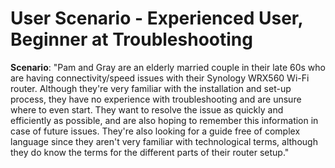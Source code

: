 # User Scenario - Experienced User, Beginner at Troubleshooting

**Scenario**: "Pam and Gray are an elderly married couple in their late 60s who are having connectivity/speed issues with their Synology WRX560 Wi-Fi router. Although they're very familiar with the installation and set-up process, they have no experience with troubleshooting and are unsure where to even start. They want to resolve the issue as quickly and efficiently as possible, and are also hoping to remember this information in case of future issues. They're also looking for a guide free of complex language since they aren't very familiar with technological terms, although they do know the terms for the different parts of their router setup."